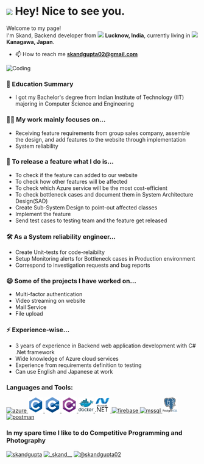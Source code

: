 <h1><img src="https://emojis.slackmojis.com/emojis/images/1531849430/4246/blob-sunglasses.gif?1531849430" width="30"/> Hey! Nice to see you.</h1>


<p>Welcome to my page! </br> I'm Skand, Backend developer from <img src="https://cdn-icons-png.flaticon.com/512/3909/3909444.png" width="13"/> <b>Lucknow, India</b>, currently living in <img src="https://cdn-icons-png.flaticon.com/512/555/555646.png" width="13"/> <b>Kanagawa, Japan</b>. </p>



- 📫 How to reach me **skandgupta02@gmail.com**

<img align="centre" alt="Coding" width="400" src="https://media.giphy.com/media/qgQUggAC3Pfv687qPC/giphy.gif">

### 📖 Education Summary
- I got my Bachelor's degree from Indian Institute of Technology (IIT) majoring in Computer Science and Engineering

### 👩‍💻 My work mainly focuses on...
- Receiving feature requirements from group sales company, assemble the design, and add features to the website through implementation
- System reliability

### 👀 To release a feature what I do is...
- To check if the feature can added to our website
- To check how other features will be affected
- To check which Azure service will be the most cost-efficient
- To check bottleneck cases and document them in System Architecture Design(SAD)
- Create Sub-System Design to point-out affected classes
- Implement the feature
- Send test cases to testing team and the feature get released

### 🛠️ As a System reliability engineer...
- Create Unit-tests for code-relaibilty
- Setup Monitoring alerts for Bottleneck cases in Production environment
- Correspond to investigation requests and bug reports

### 😄 Some of the projects I have worked on...
- Multi-factor authentication
- Video streaming on website
- Mail Service
- File upload

### ⚡️ Experience-wise...
- 3 years of experience in Backend web application development with C# .Net framework
- Wide knowledge of Azure cloud services
- Experience from requirements definition to testing
- Can use English and Japanese at work

<h3 align="left">Languages and Tools:</h3>
<p align="left"> <a href="https://azure.microsoft.com/en-in/" target="_blank" rel="noreferrer"> <img src="https://www.vectorlogo.zone/logos/microsoft_azure/microsoft_azure-icon.svg" alt="azure" width="40" height="40"/> </a> <a href="https://www.cprogramming.com/" target="_blank" rel="noreferrer"> <img src="https://raw.githubusercontent.com/devicons/devicon/master/icons/c/c-original.svg" alt="c" width="40" height="40"/> </a> <a href="https://www.w3schools.com/cpp/" target="_blank" rel="noreferrer"> <img src="https://raw.githubusercontent.com/devicons/devicon/master/icons/cplusplus/cplusplus-original.svg" alt="cplusplus" width="40" height="40"/> </a> <a href="https://www.w3schools.com/cs/" target="_blank" rel="noreferrer"> <img src="https://raw.githubusercontent.com/devicons/devicon/master/icons/csharp/csharp-original.svg" alt="csharp" width="40" height="40"/> </a> <a href="https://www.docker.com/" target="_blank" rel="noreferrer"> <img src="https://raw.githubusercontent.com/devicons/devicon/master/icons/docker/docker-original-wordmark.svg" alt="docker" width="40" height="40"/> </a> <a href="https://dotnet.microsoft.com/" target="_blank" rel="noreferrer"> <img src="https://raw.githubusercontent.com/devicons/devicon/master/icons/dot-net/dot-net-original-wordmark.svg" alt="dotnet" width="40" height="40"/> </a> <a href="https://firebase.google.com/" target="_blank" rel="noreferrer"> <img src="https://www.vectorlogo.zone/logos/firebase/firebase-icon.svg" alt="firebase" width="40" height="40"/> </a> <a href="https://www.microsoft.com/en-us/sql-server" target="_blank" rel="noreferrer"> <img src="https://www.svgrepo.com/show/303229/microsoft-sql-server-logo.svg" alt="mssql" width="40" height="40"/> </a> <a href="https://www.postgresql.org" target="_blank" rel="noreferrer"> <img src="https://raw.githubusercontent.com/devicons/devicon/master/icons/postgresql/postgresql-original-wordmark.svg" alt="postgresql" width="40" height="40"/> </a> <a href="https://postman.com" target="_blank" rel="noreferrer"> <img src="https://www.vectorlogo.zone/logos/getpostman/getpostman-icon.svg" alt="postman" width="40" height="40"/> </a> </p>


<h3 align="left">In my spare time I like to do Competitive Programming and Photography</h3>
<p align="left">
<a href="https://linkedin.com/in/skandgupta" target="blank"><img align="center" src="https://raw.githubusercontent.com/rahuldkjain/github-profile-readme-generator/master/src/images/icons/Social/linked-in-alt.svg" alt="skandgupta" height="30" width="40" /></a>
<a href="https://instagram.com/_skand__" target="blank"><img align="center" src="https://raw.githubusercontent.com/rahuldkjain/github-profile-readme-generator/master/src/images/icons/Social/instagram.svg" alt="_skand__" height="30" width="40" /></a>
<a href="https://atcoder.jp/users/skand" target="blank"><img align="center" src="https://img.atcoder.jp/assets/top/img/logo_bk.svg" alt="@skandgupta02" height="30" width="40" /></a>
</p>


